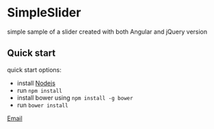 # SimpleSlider

simple sample of a slider created with both Angular and jQuery version



## Quick start

quick start options:

* install [Nodejs](https://nodejs.org/en/)
* run `npm install`
* install bower using `npm install -g bower`
* run `bower install`


[Email](mailto:kamran.ghoochanian@gmail.com)